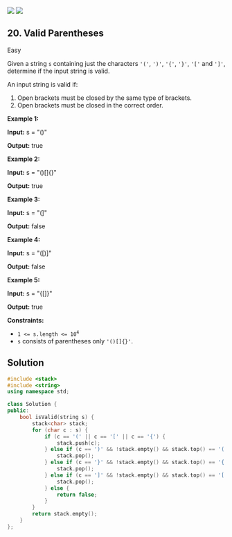 [![](https://img.shields.io/github/stars/LeetCode-in-Cpp/LeetCode-in-Cpp?label=Stars&style=flat-square)](https://github.com/LeetCode-in-Cpp/LeetCode-in-Cpp)
[![](https://img.shields.io/github/forks/LeetCode-in-Cpp/LeetCode-in-Cpp?label=Fork%20me%20on%20GitHub%20&style=flat-square)](https://github.com/LeetCode-in-Cpp/LeetCode-in-Cpp/fork)

## 20\. Valid Parentheses

Easy

Given a string `s` containing just the characters `'('`, `')'`, `'{'`, `'}'`, `'['` and `']'`, determine if the input string is valid.

An input string is valid if:

1.  Open brackets must be closed by the same type of brackets.
2.  Open brackets must be closed in the correct order.

**Example 1:**

**Input:** s = "()"

**Output:** true 

**Example 2:**

**Input:** s = "()[]{}"

**Output:** true 

**Example 3:**

**Input:** s = "(]"

**Output:** false 

**Example 4:**

**Input:** s = "([)]"

**Output:** false 

**Example 5:**

**Input:** s = "{[]}"

**Output:** true 

**Constraints:**

*   <code>1 <= s.length <= 10<sup>4</sup></code>
*   `s` consists of parentheses only `'()[]{}'`.



## Solution

```cpp
#include <stack>
#include <string>
using namespace std;

class Solution {
public:
    bool isValid(string s) {
        stack<char> stack;
        for (char c : s) {
            if (c == '(' || c == '[' || c == '{') {
                stack.push(c);
            } else if (c == ')' && !stack.empty() && stack.top() == '(') {
                stack.pop();
            } else if (c == '}' && !stack.empty() && stack.top() == '{') {
                stack.pop();
            } else if (c == ']' && !stack.empty() && stack.top() == '[') {
                stack.pop();
            } else {
                return false;
            }
        }
        return stack.empty();
    }
};
```